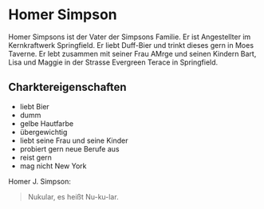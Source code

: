 # Homer Simpson
Homer Simpsons ist der Vater der Simpsons Familie. Er ist Angestellter im Kernkraftwerk Springfield. Er liebt Duff-Bier und trinkt dieses gern in Moes Taverne. Er lebt zusammen mit seiner Frau AMrge und seinen Kindern Bart, Lisa und Maggie in der Strasse Evergreen Terace in Springfield. 

## Charktereigenschaften
* liebt Bier
* dumm
* gelbe Hautfarbe
* übergewichtig
* liebt seine Frau und seine Kinder
* probiert gern neue Berufe aus
* reist gern
* mag nicht New York

Homer J. Simpson:
> Nukular, es heißt Nu-ku-lar.
